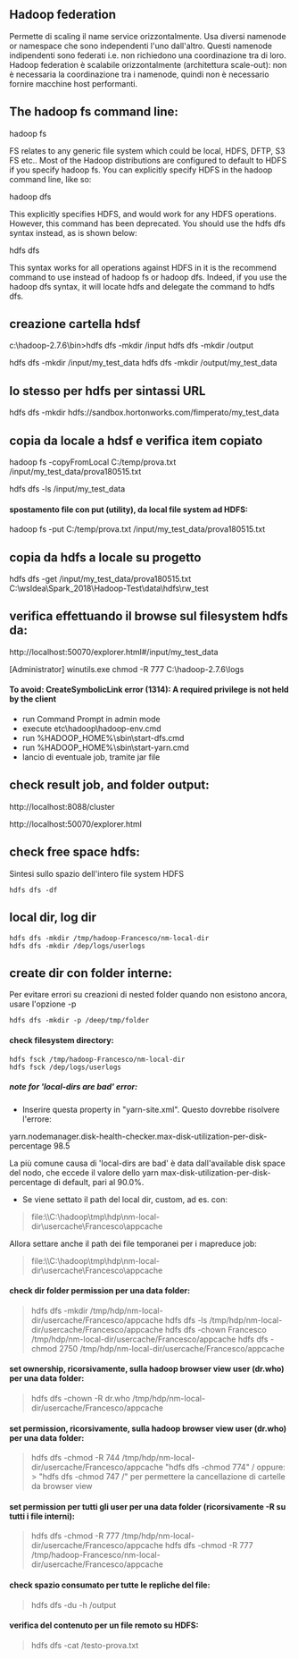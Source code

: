 ## Hadoop federation 
Permette di scaling il name service orizzontalmente. 
Usa diversi namenode or namespace che sono independenti l'uno dall'altro. 
Questi namenode indipendenti sono federati i.e. non richiedono una coordinazione tra di loro. 
Hadoop federation è scalabile orizzontalmente (architettura scale-out): 
non è necessaria la coordinazione tra i namenode, quindi non è necessario fornire macchine host performanti. 


## The hadoop fs command line:

hadoop fs <arguments>

FS relates to any generic file system which could be local, HDFS, DFTP, S3 FS etc.. 
Most of the Hadoop distributions are configured to default to HDFS  if you specify hadoop fs. 
You can explicitly specify HDFS in the hadoop command line, like so:
 
hadoop dfs <arguments>

This explicitly specifies HDFS, and would work for any HDFS operations.
However, this command has been deprecated. You should use the hdfs dfs syntax instead, as is shown below:
 
hdfs dfs <arguments>

This syntax works for all operations against HDFS in it is the recommend command to use instead of hadoop fs or hadoop dfs. 
Indeed, if you use the hadoop dfs syntax, it will locate hdfs and delegate the command to hdfs dfs.


## creazione cartella hdsf
c:\hadoop-2.7.6\bin>hdfs dfs -mkdir /input
hdfs dfs -mkdir /output

hdfs dfs -mkdir /input/my_test_data
hdfs dfs -mkdir /output/my_test_data

## lo stesso per hdfs per sintassi URL
hdfs dfs -mkdir hdfs://sandbox.hortonworks.com/fimperato/my_test_data

## copia da locale a hdsf e verifica item copiato
hadoop fs -copyFromLocal C:/temp/prova.txt  /input/my_test_data/prova180515.txt

hdfs dfs -ls /input/my_test_data

#### spostamento file con put (utility), da local file system ad HDFS:
hadoop fs -put C:/temp/prova.txt  /input/my_test_data/prova180515.txt

## copia da hdfs a locale su progetto
hdfs dfs -get /input/my_test_data/prova180515.txt C:\wsIdea\Spark_2018\Hadoop-Test\data\hdfs\rw_test

## verifica effettuando il browse sul filesystem hdfs da:
http://localhost:50070/explorer.html#/input/my_test_data

[Administrator] winutils.exe chmod -R 777 C:\hadoop-2.7.6\logs

#### To avoid: CreateSymbolicLink error (1314): A required privilege is not held by the client
- run Command Prompt in admin mode
- execute etc\hadoop\hadoop-env.cmd
- run %HADOOP_HOME%\sbin\start-dfs.cmd
- run %HADOOP_HOME%\sbin\start-yarn.cmd
- lancio di eventuale job, tramite jar file

## check result job, and folder output:
http://localhost:8088/cluster

http://localhost:50070/explorer.html

## check free space hdfs: 
Sintesi sullo spazio dell'intero file system HDFS
    
    hdfs dfs -df

## local dir, log dir 

    hdfs dfs -mkdir /tmp/hadoop-Francesco/nm-local-dir
    hdfs dfs -mkdir /dep/logs/userlogs

## create dir con folder interne:
Per evitare errori su creazioni di nested folder quando non esistono ancora, usare l'opzione -p

    hdfs dfs -mkdir -p /deep/tmp/folder

#### check filesystem directory:

    hdfs fsck /tmp/hadoop-Francesco/nm-local-dir
    hdfs fsck /dep/logs/userlogs

##### note for 'local-dirs are bad' error:
 - Inserire questa property in "yarn-site.xml". Questo dovrebbe risolvere l'errore:

<property>
  <name>yarn.nodemanager.disk-health-checker.max-disk-utilization-per-disk-percentage</name>
  <value>98.5</value>
</property>

La più comune causa di 'local-dirs are bad' è data dall'available disk space del nodo, 
che eccede il valore dello yarn max-disk-utilization-per-disk-percentage di default, pari al 90.0%.

 - Se viene settato il path del local dir, custom, ad es. con: 
 > file:\\\C:\hadoop\tmp\hdp\nm-local-dir\usercache\Francesco\appcache
 
 Allora settare anche il path dei file temporanei per i mapreduce job:
 > file:\\\C:\hadoop\tmp\hdp\nm-local-dir\usercache\Francesco\appcache
 

#### check dir folder permission per una data folder:
> hdfs dfs -mkdir /tmp/hdp/nm-local-dir/usercache/Francesco/appcache
> hdfs dfs -ls /tmp/hdp/nm-local-dir/usercache/Francesco/appcache
> hdfs dfs -chown Francesco /tmp/hdp/nm-local-dir/usercache/Francesco/appcache 
> hdfs dfs -chmod 2750 /tmp/hdp/nm-local-dir/usercache/Francesco/appcache

#### set ownership, ricorsivamente, sulla hadoop browser view user (dr.who) per una data folder:
> hdfs dfs -chown -R dr.who /tmp/hdp/nm-local-dir/usercache/Francesco/appcache
#### set permission, ricorsivamente, sulla hadoop browser view user (dr.who) per una data folder:
> hdfs dfs -chmod -R 744 /tmp/hdp/nm-local-dir/usercache/Francesco/appcache
> "hdfs dfs -chmod 774" / oppure: > "hdfs dfs -chmod 747 /" per permettere la cancellazione di cartelle da browser view 


#### set permission per tutti gli user per una data folder (ricorsivamente -R su tutti i file interni):
> hdfs dfs -chmod -R 777 /tmp/hdp/nm-local-dir/usercache/Francesco/appcache
> hdfs dfs -chmod -R 777 /tmp/hadoop-Francesco/nm-local-dir/usercache/Francesco/appcache

#### check spazio consumato per tutte le repliche del file:
> hdfs dfs -du -h /output

#### verifica del contenuto per un file remoto su HDFS:
> hdfs dfs -cat /testo-prova.txt